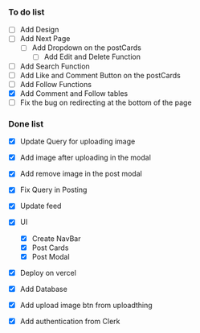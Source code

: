 ### To do list
- [ ] Add Design
- [ ] Add Next Page
    - [ ] Add Dropdown on the postCards
        - [ ] Add Edit and Delete Function
- [ ] Add Search Function
- [ ] Add Like and Comment Button on the postCards
- [ ] Add Follow Functions
- [x] Add Comment and Follow tables
- [ ] Fix the bug on redirecting at the bottom of the page

### Done list 
- [x] Update Query for uploading image
- [x] Add image after uploading in the modal
- [x] Add remove image in the post modal
- [x] Fix Query in Posting
- [x] Update feed
- [x] UI
    - [x] Create NavBar
    - [x] Post Cards
    - [x] Post Modal
- [x] Deploy on vercel
- [x] Add Database
- [x] Add upload image btn from uploadthing
- [x] Add authentication from Clerk

